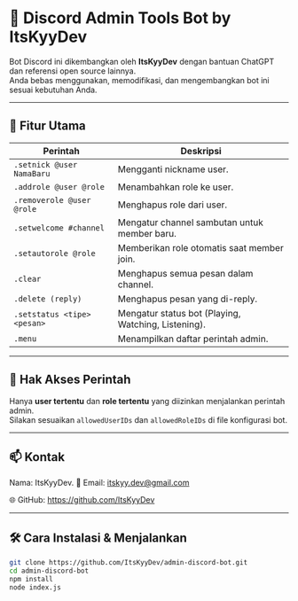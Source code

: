 # 🤖 Discord Admin Tools Bot by ItsKyyDev

Bot Discord ini dikembangkan oleh **ItsKyyDev** dengan bantuan ChatGPT dan referensi open source lainnya.  
Anda bebas menggunakan, memodifikasi, dan mengembangkan bot ini sesuai kebutuhan Anda.

---

## 🚀 Fitur Utama

| Perintah | Deskripsi |
|----------|-----------|
| `.setnick @user NamaBaru` | Mengganti nickname user. |
| `.addrole @user @role` | Menambahkan role ke user. |
| `.removerole @user @role` | Menghapus role dari user. |
| `.setwelcome #channel` | Mengatur channel sambutan untuk member baru. |
| `.setautorole @role` | Memberikan role otomatis saat member join. |
| `.clear` | Menghapus semua pesan dalam channel. |
| `.delete (reply)` | Menghapus pesan yang di-reply. |
| `.setstatus <tipe> <pesan>` | Mengatur status bot (Playing, Watching, Listening). |
| `.menu` | Menampilkan daftar perintah admin. |

---

## 🔐 Hak Akses Perintah

Hanya **user tertentu** dan **role tertentu** yang diizinkan menjalankan perintah admin.  
Silakan sesuaikan `allowedUserIDs` dan `allowedRoleIDs` di file konfigurasi bot.

---

## 📫 Kontak
Nama: ItsKyyDev.
📧 Email: itskyy.dev@gmail.com

🌐 GitHub: https://github.com/ItsKyyDev

---

## 🛠️ Cara Instalasi & Menjalankan

```bash
git clone https://github.com/ItsKyyDev/admin-discord-bot.git
cd admin-discord-bot
npm install
node index.js
